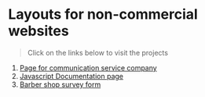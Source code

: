 # Layouts for non-commercial websites

> Click on the links below to visit the projects

1. [Page for communication service company](https://owenrub.github.io/Layouts/Communication%20services%20company/)
2. [Javascript Documentation page](https://owenrub.github.io/Layouts/Documentation%20page/)
3. [Barber shop survey form](https://owenrub.github.io/Layouts/Survey%20form/)

